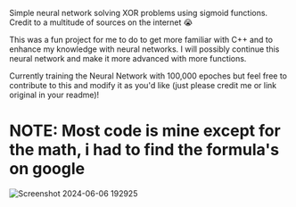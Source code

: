 Simple neural network solving XOR problems using sigmoid functions. Credit to a multitude of sources on the internet :sob: 

This was a fun project for me to do to get more familiar with C++ and to enhance my knowledge with neural networks. I will possibly continue this neural network and make it more advanced with more functions.

Currently training the Neural Network with 100,000 epoches but feel free to contribute to this and modify it as you'd like (just please credit me or link original in your readme)!

# NOTE: Most code is mine except for the math, i had to find the formula's on google 

![Screenshot 2024-06-06 192925](https://github.com/braydenisagenius/neuralnetwork/assets/111473970/6c0cd720-0178-443c-81c2-c5bca6754144)
